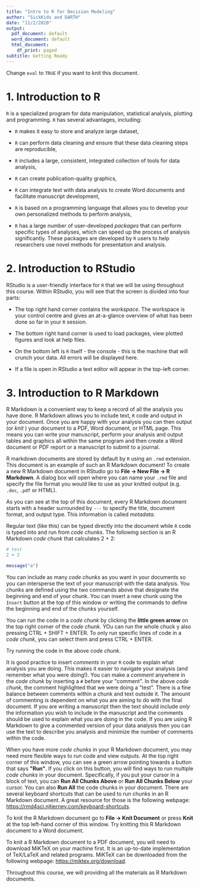 ```yaml
---
title: "Intro to R for Decision Modeling"
author: "SickKids and DARTH"
date: "11/2/2020"
output:
  pdf_document: default
  word_document: default
  html_document:
    df_print: paged
subtitle: Getting Ready
---
```




Change `eval` to `TRUE` if you want to knit this document.

# 1. Introduction to R

`R` is a specialized program for data manipulation, statistical analysis, plotting and programming. `R` has several advantages, including:

- `R` makes it easy to store and analyze large dataset,

- `R` can perform data cleaning and ensure that these data cleaning steps are reproducible,

- `R` includes a large, consistent, integrated collection of tools for data analysis,

- `R` can create publication-quality graphics,

- `R` can integrate text with data analysis to create Word documents and facilitate manuscript development,

- `R` is based on a programming language that allows you to develop your own personalized methods to perform analysis,

- `R` has a large number of user-developed *packages* that can perform specific types of analyses, which can speed up the process of analysis significantly. These packages are developed by `R` users to help researchers use novel methods for presentation and analysis. 

# 2. Introduction to RStudio

RStudio is a user-friendly interface for `R` that we will be using throughout this course. Within RStudio, you will see that the screen is divided into four parts:

- The top right hand corner contains the *workspace*. The workspace is your control centre and gives an at-a-glance overview of what has been done so far in your `R` session.

- The bottom right hand corner is used to load packages, view plotted figures and look at help files.

- On the bottom left is `R` itself - the console - this is the machine that will crunch your data. All errors will be displayed here.

- If a file is open in RStudio a text editor will appear in the top-left corner.

# 3. Introduction to R Markdown

R Markdown is a convenient way to keep a record of all the analysis you have done. R Markdown allows you to include text, `R` code and output in your document. Once you are happy with your analysis you can then output (or *knit* ) your document to a PDF, Word document, or HTML page. This means you can write your manuscript, perform your analysis and output tables and graphics all within the same program and then create a Word document or PDF report or a manuscript to submit to a journal.

R markdown documents are stored by default by `R` using an `.rmd` extension. This document is an example of such an R Markdown document! To create a new R Markdown document in RStudio go to **File -> New File -> R Markdown**. A dialog box will open where you can name your `.rmd` file and specify the file format you would like to use as your knitted output (e.g. `.doc`, `.pdf` or HTML).

As you can see at the top of this document, every R Markdown document starts with a header surrounded by `---` to specify the title, document format, and output type. This information is called *metadata*.

Regular text (like this) can be typed directly into the document while `R` code is typed into and run from *code chunks*. The following section is an R Markdown *code chunk* that calculates 2 + 2:


```r
# test
2 + 2

message("a")
```

You can include as many *code chunks* as you want in your documents so you can intersperse the text of your manuscript with the data analysis. You chunks are defined using the two commands above that designate the beginning and end of your chunk. You can insert a new chunk using the `Insert` button at the top of this window or writing the commands to define the beginning and end of the chunks yourself. 

You can run the code in a *code chunk* by clicking the **little green arrow** on the top right corner of the *code chunk*. YOu can run the whole chuck y also pressing CTRL + SHIFT + ENTER. To only run specific lines of code in a *code chunk*, you can select them and press CTRL + ENTER. 

Try running the code in the above *code chunk*.

It is good practice to insert *comments* in your `R` code to explain what analysis you are doing. This makes it easier to navigate your analysis (and remember what you were doing!). You can make a *comment* anywhere in the *code chunk* by inserting a `#` before your "comment". In the above *code chunk*, the comment highlighted that we were doing a "test". There is a fine balance between comments within a chunk and text outside it. The amount of commenting is dependent on what you are aiming to do with the final document. If you are writing a manuscript then the text should include *only* the information you wish to include in the manuscript and the comments should be used to explain what you are doing in the code. If you are using R Markdown to give a commented version of your data analysis then you can use the text to describe you analysis and minimize the number of comments within the code.

When you have more *code chunks* in your R Markdown document, you may need more flexible ways to run code and view outputs. At the top right corner of this window, you can see a green arrow pointing towards a button that says **"Run"**. If you click on this button, you will find ways to run multiple *code chunks* in your document. Specifically, if you put your cursor in a block of text, you can **Run All Chunks Above** or **Run All Chunks Below** your cursor. You can also **Run All** the code chunks in your document. There are several keyboard shortcuts that can be used to run chunks in an R Markdown document. A great resource for those is the following webpage: https://rmd4sci.njtierney.com/keyboard-shortcuts.

To knit the R Markdown document go to **File -> Knit Document** or press **Knit** at the top left-hand corner of this window. Try knitting this R Markdown document to a Word document.

To knit a R Markdown document to a PDF document, you will need to download MiKTeX on your machine first. It is an up-to-date implementation of TeX/LaTeX and related programs. MiKTeX can be downloaded from the following webpage: https://miktex.org/download.

Throughout this course, we will providing all the materials as R Markdown documents.
